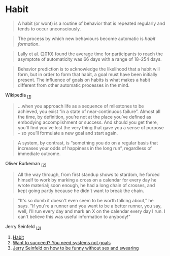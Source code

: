 # Habit

> A habit (or wont) is a routine of behavior that is repeated
regularly and tends to occur unconsciously.

> The process by which new behaviours become automatic is *habit
formation*.

> Lally et al. (2010) found the average time for participants to
reach the asymptote of automaticity was 66 days with a range of 18–254 days.

> Behavior prediction is to acknowledge the likelihood that a habit
will form, but in order to form that habit, a goal must have been
initially present. The influence of goals on habits is what makes a
habit different from other automatic processes in the mind.

Wikipedia <sub>[_[1](#ref1)_]</sub>

> ...when you approach life as a sequence of milestones to be
achieved, you exist “in a state of near-continuous failure”. Almost
all the time, by definition, you’re not at the place you’ve defined
as embodying accomplishment or success. And should you get there,
you’ll find you’ve lost the very thing that gave you a sense of
purpose – so you’ll formulate a new goal and start again.

> A system, by contrast, is “something you do on a regular basis
that increases your odds of happiness in the long run”, regardless
of immediate outcome.

Oliver Burkeman <sub>[_[2](#ref2)_]</sub>

> All the way through, from first standup shows to stardom, he
forced himself to work by marking a cross on a calendar for every
day he wrote material; soon enough, he had a long chain of crosses,
and kept going partly because he didn't want to break the
chain.

> "It's so dumb it doesn't even seem to be worth talking about," he
says. "If you're a runner and you want to be a better runner, you
say, well, I'll run every day and mark an X on the calendar every
day I run. I can't believe this was useful information to anybody!"

Jerry Seinfeld <sub>[_[3](#ref3)_]</sub>

1. <a id="ref1"></a> [Habit](https://en.wikipedia.org/wiki/Habit)
2. <a id="ref2"></a> [Want to succeed? You need systems not goals](http://www.theguardian.com/lifeandstyle/2014/nov/07/systems-better-than--goals-oliver-burkeman)
3. <a id="ref3"></a> [Jerry Seinfeld on how to be funny without sex and swearing](http://www.theguardian.com/culture/2014/jan/05/jerry-seinfeld-funny-sex-swearing-sitcom-comedy)
